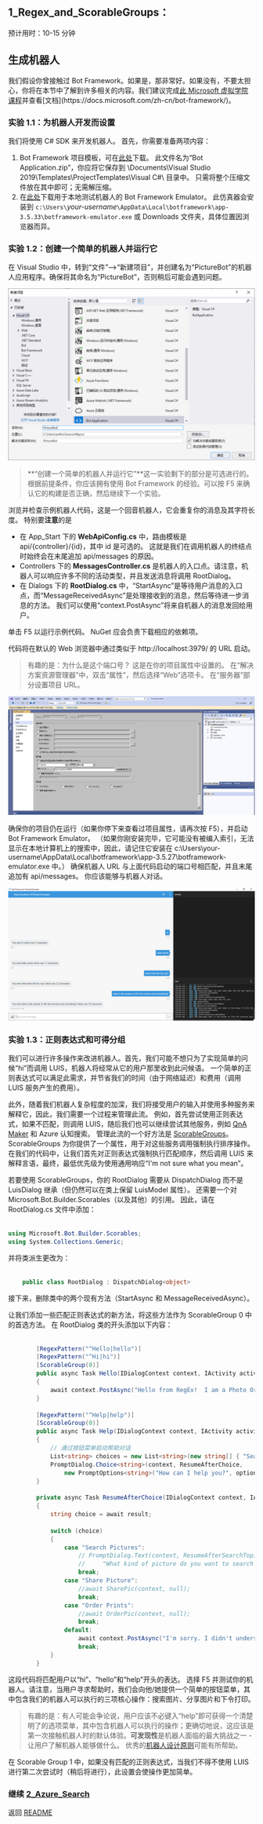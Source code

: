 ﻿## 1_Regex_and_ScorableGroups：
预计用时：10-15 分钟

## 生成机器人

我们假设你曾接触过 Bot Framework。如果是，那非常好。如果没有，不要太担心，你将在本节中了解到许多相关的内容。我们建议完成[此 Microsoft 虚拟学院课程](https://mva.microsoft.com/zh-cn/training-courses/creating-bots-in-the-microsoft-bot-framework-using-c-17590#!)并查看[文档](https://docs.microsoft.com/zh-cn/bot-framework/)。

### 实验 1.1：为机器人开发而设置

我们将使用 C# SDK 来开发机器人。  首先，你需要准备两项内容：
1. Bot Framework 项目模板，可在[此处](http://aka.ms/bf-bc-vstemplate)下载。  此文件名为“Bot Application.zip”，你应将它保存到 \Documents\Visual Studio 2019\Templates\ProjectTemplates\Visual C#\ 目录中。  只需将整个压缩文件放在其中即可；无需解压缩。  
2. 在[此处](https://github.com/Microsoft/BotFramework-Emulator/releases/download/v3.5.33/botframework-emulator-Setup-3.5.33.exe)下载用于本地测试机器人的 Bot Framework Emulator。  此仿真器会安装到 `c:\Users\`_your-username_`\AppData\Local\botframework\app-3.5.33\botframework-emulator.exe` 或 Downloads 文件夹，具体位置因浏览器而异。

### 实验 1.2：创建一个简单的机器人并运行它

在 Visual Studio 中，转到“文件”-->“新建项目”，并创建名为“PictureBot”的机器人应用程序。确保将其命名为“PictureBot”，否则稍后可能会遇到问题。  

![新建机器人应用程序](./resources/assets/NewBotApplication.png) 

>**“创建一个简单的机器人并运行它”**这一实验剩下的部分是可选进行的。根据前提条件，你应该拥有使用 Bot Framework 的经验。可以按 F5 来确认它的构建是否正确，然后继续下一个实验。

浏览并检查示例机器人代码，这是一个回音机器人，它会重复你的消息及其字符长度。  特别要**注意**的是
+ 在 App_Start 下的 **WebApiConfig.cs** 中，路由模板是 api/{controller}/{id}，其中 id 是可选的。  这就是我们在调用机器人的终结点时始终会在末尾追加 api/messages 的原因。  
+ Controllers 下的 **MessagesController.cs** 是机器人的入口点。请注意，机器人可以响应许多不同的活动类型，并且发送消息将调用 RootDialog。  
+ 在 Dialogs 下的 **RootDialog.cs** 中，“StartAsync”是等待用户消息的入口点，而“MessageReceivedAsync”是处理接收到的消息，然后等待进一步消息的方法。  我们可以使用“context.PostAsync”将来自机器人的消息发回给用户。  

单击 F5 以运行示例代码。  NuGet 应会负责下载相应的依赖项。  

代码将在默认的 Web 浏览器中通过类似于 http://localhost:3979/ 的 URL 启动。  

> 有趣的是：为什么是这个端口号？  这是在你的项目属性中设置的。  在“解决方案资源管理器”中，双击“属性”，然后选择“Web”选项卡。  在“服务器”部分设置项目 URL。  

![机器人项目 URL](./resources/assets/BotProjectUrl.jpg) 

确保你的项目仍在运行（如果你停下来查看过项目属性，请再次按 F5），并启动 Bot Framework Emulator。  （如果你刚安装完毕，它可能没有被编入索引，无法显示在本地计算机上的搜索中，因此，请记住它安装在 c:\Users\your-username\AppData\Local\botframework\app-3.5.27\botframework-emulator.exe 中。）  确保机器人 URL 与上面代码启动的端口号相匹配，并且末尾追加有 api/messages。  你应该能够与机器人对话。  

![机器人仿真器](./resources/assets/BotEmulator.png) 


### 实验 1.3：正则表达式和可得分组

我们可以进行许多操作来改进机器人。首先，我们可能不想只为了实现简单的问候“hi”而调用 LUIS，机器人将经常从它的用户那里收到此问候语。  一个简单的正则表达式可以满足此需求，并节省我们的时间（由于网络延迟）和费用（调用 LUIS 服务产生的费用）。  

此外，随着我们机器人复杂程度的加深，我们将接受用户的输入并使用多种服务来解释它，因此，我们需要一个过程来管理此流。  例如，首先尝试使用正则表达式，如果不匹配，则调用 LUIS，随后我们也可以继续尝试其他服务，例如 [QnA Maker](http://qnamaker.ai) 和 Azure 认知搜索。  管理此流的一个好方法是 [ScorableGroups](https://blog.botframework.com/2017/07/06/Scorables/)。  ScorableGroups 为你提供了一个属性，用于对这些服务调用强制执行排序操作。  在我们的代码中，让我们首先对正则表达式强制执行匹配顺序，然后调用 LUIS 来解释言语，最终，最低优先级为使用通用响应“I'm not sure what you mean”。    

若要使用 ScorableGroups，你的 RootDialog 需要从 DispatchDialog 而不是 LuisDialog 继承（但仍然可以在类上保留 LuisModel 属性）。  还需要一个对 Microsoft.Bot.Builder.Scorables（以及其他）的引用。  因此，请在 RootDialog.cs 文件中添加：

```csharp

using Microsoft.Bot.Builder.Scorables;
using System.Collections.Generic;

```

并将类派生更改为：

```csharp

    public class RootDialog : DispatchDialog<object>

```

接下来，删除类中的两个现有方法（StartAsync 和 MessageReceivedAsync）。 

让我们添加一些匹配正则表达式的新方法，将这些方法作为 ScorableGroup 0 中的首选方法。  在 RootDialog 类的开头添加以下内容：

```csharp

        [RegexPattern("^Hello|hello")]
        [RegexPattern("^Hi|hi")]
        [ScorableGroup(0)]
        public async Task Hello(IDialogContext context, IActivity activity)
        {
            await context.PostAsync("Hello from RegEx!  I am a Photo Organization Bot.  I can search your photos, share your photos on Twitter, and order prints of your photos.  You can ask me things like 'find pictures of food'.");
        }

        [RegexPattern("^Help|help")]
        [ScorableGroup(0)]
        public async Task Help(IDialogContext context, IActivity activity)
        {
            // 通过按钮菜单启动帮助对话  
            List<string> choices = new List<string>(new string[] { "Search Pictures", "Share Picture", "Order Prints" });
            PromptDialog.Choice<string>(context, ResumeAfterChoice, 
                new PromptOptions<string>("How can I help you?", options:choices));
        }

        private async Task ResumeAfterChoice(IDialogContext context, IAwaitable<string> result)
        {
            string choice = await result;
            
            switch (choice)
            {
                case "Search Pictures":
                    // PromptDialog.Text(context, ResumeAfterSearchTopicClarification,
                    //     "What kind of picture do you want to search for?");
                    break;
                case "Share Picture":
                    //await SharePic(context, null);
                    break;
                case "Order Prints":
                    //await OrderPic(context, null);
                    break;
                default:
                    await context.PostAsync("I'm sorry. I didn't understand you.");
                    break;
            }
        }

```

这段代码将匹配用户以“hi”、“hello”和“help”开头的表达。  选择 F5 并测试你的机器人。请注意，当用户寻求帮助时，我们会向他/她提供一个简单的按钮菜单，其中包含我们的机器人可以执行的三项核心操作：搜索图片、分享图片和下令打印。  

> 有趣的是：有人可能会争论说，用户应该不必键入“help”即可获得一个清楚明了的选项菜单，其中包含机器人可以执行的操作；更确切地说，这应该是第一次接触机器人时的默认体验。**可发现性**是机器人面临的最大挑战之一 - 让用户了解机器人能够做什么。  优秀的[机器人设计原则](https://docs.microsoft.com/zh-cn/bot-framework/bot-design-principles)可能有所帮助。   

在 Scorable Group 1 中，如果没有匹配的正则表达式，当我们不得不使用 LUIS 进行第二次尝试时（稍后将进行），此设置会使操作更加简单。  




### 继续 [2_Azure_Search](./2_Azure_Search.md)  
返回 [README](./0_README.md)
